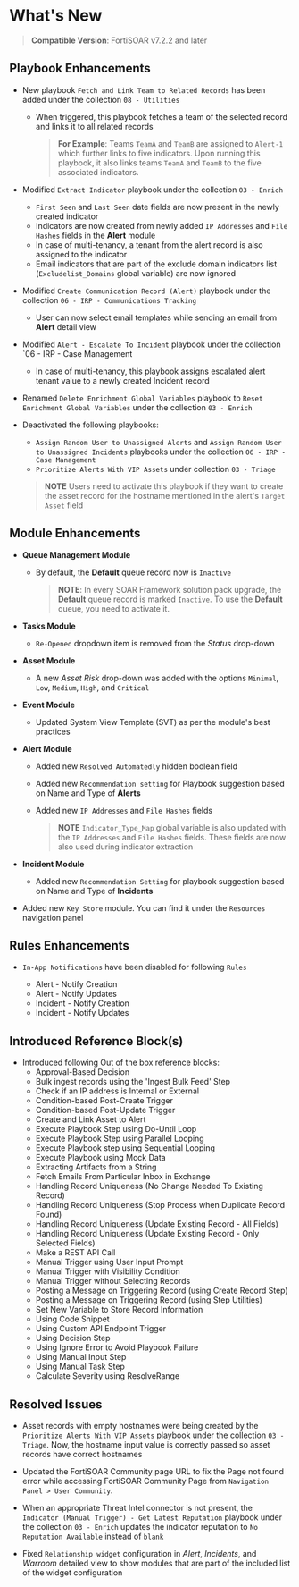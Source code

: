 # What's New

>**Compatible Version**: FortiSOAR v7.2.2 and later

## Playbook Enhancements

- New playbook `Fetch and Link Team to Related Records` has been added under the collection `08 - Utilities` 
    - When triggered, this playbook fetches a team of the selected record and links it to all related records
        > **For Example**: Teams `TeamA` and `TeamB` are assigned to `Alert-1` which further links to five indicators. Upon running this playbook, it also links teams `TeamA` and `TeamB` to the five associated indicators.

- Modified `Extract Indicator` playbook under the collection `03 - Enrich`
    - `First Seen` and `Last Seen` date fields are now present in the newly created indicator
    - Indicators are now created from newly added `IP Addresses` and `File Hashes` fields in the **Alert** module
    - In case of multi-tenancy, a tenant from the alert record is also assigned to the indicator
    - Email indicators that are part of the exclude domain indicators list (`Excludelist_Domains` global variable) are now ignored

- Modified `Create Communication Record (Alert)` playbook under the collection `06 - IRP - Communications Tracking`
    - User can now select email templates while sending an email from **Alert** detail view

- Modified `Alert - Escalate To Incident` playbook under the collection `06 - IRP - Case Management 
    - In case of multi-tenancy, this playbook assigns escalated alert tenant value to a newly created Incident record 

- Renamed `Delete Enrichment Global Variables` playbook to `Reset Enrichment Global Variables` under the collection `03 - Enrich`

- Deactivated the following playbooks:
    - `Assign Random User to Unassigned Alerts` and `Assign Random User to Unassigned Incidents` playbooks under the collection `06 - IRP - Case Management`
    - `Prioritize Alerts With VIP Assets` under collection `03 - Triage`   
    >**NOTE** Users need to activate this playbook if they want to create the asset record for the hostname mentioned in the alert's `Target Asset` field

## Module Enhancements

- **Queue Management Module**
    - By default, the **Default** queue record now is `Inactive`

        >**NOTE**: In every SOAR Framework solution pack upgrade, the **Default** queue record is marked `Inactive`. To use the **Default** queue, you need to activate it.
    
- **Tasks Module**
    - `Re-Opened` dropdown item is removed from the *Status* drop-down

- **Asset Module**
    - A new *Asset Risk* drop-down was added with the options `Minimal`, `Low`, `Medium`, `High`, and `Critical`
    
- **Event Module**
    - Updated System View Template (SVT) as per the module's best practices

- **Alert Module**
    - Added new `Resolved Automatedly` hidden boolean field
    - Added new `Recommendation setting` for Playbook suggestion based on Name and Type of **Alerts**
    - Added new `IP Addresses` and `File Hashes` fields

        >**NOTE** `Indicator_Type_Map` global variable is also updated with the `IP Addresses` and `File Hashes` fields. These fields are now also used during indicator extraction

- **Incident Module**
    - Added new `Recommendation Setting` for playbook suggestion based on Name and Type of **Incidents**

- Added new `Key Store` module. You can find it under the `Resources` navigation panel


## Rules Enhancements

- `In-App Notifications` have been disabled for following `Rules`

    - Alert - Notify Creation
    - Alert - Notify Updates 
    - Incident - Notify Creation 
    - Incident - Notify Updates

## Introduced Reference Block(s) 

- Introduced following Out of the box reference blocks:
    - Approval-Based Decision 
    - Bulk ingest records using the 'Ingest Bulk Feed' Step
    - Check if an IP address is Internal or External
    - Condition-based Post-Create Trigger 
    - Condition-based Post-Update Trigger
    - Create and Link Asset to Alert
    - Execute Playbook Step using Do-Until Loop
    - Execute Playbook Step using Parallel Looping
    - Execute Playbook step using Sequential Looping
    - Execute Playbook using Mock Data
    - Extracting Artifacts from a String 
    - Fetch Emails From Particular Inbox in Exchange
    - Handling Record Uniqueness (No Change Needed To Existing Record)
    - Handling Record Uniqueness (Stop Process when Duplicate Record Found)
    - Handling Record Uniqueness (Update Existing Record - All Fields)
    - Handling Record Uniqueness (Update Existing Record - Only Selected Fields)
    - Make a REST API Call
    - Manual Trigger using User Input Prompt
    - Manual Trigger with Visibility Condition
    - Manual Trigger without Selecting Records
    - Posting a Message on Triggering Record (using Create Record Step)
    - Posting a Message on Triggering Record (using Step Utilities)
    - Set New Variable to Store Record Information 
    - Using Code Snippet
    - Using Custom API Endpoint Trigger
    - Using Decision Step
    - Using Ignore Error to Avoid Playbook Failure
    - Using Manual Input Step
    - Using Manual Task Step
    - Calculate Severity using ResolveRange

## Resolved Issues

- Asset records with empty hostnames were being created by the `Prioritize Alerts With VIP Assets` playbook under the collection `03 - Triage`. Now, the hostname input value is correctly passed so asset records have correct hostnames

- Updated the FortiSOAR Community page URL to fix the Page not found error while accessing FortiSOAR Community Page from `Navigation Panel > User Community`.

- When an appropriate Threat Intel connector is not present, the `Indicator (Manual Trigger) - Get Latest Reputation` playbook under the collection `03 - Enrich` updates the indicator reputation to `No Reputation Available` instead of `blank`

- Fixed `Relationship widget` configuration in *Alert*, *Incidents*, and *Warroom* detailed view to show modules that are part of the included list of the widget configuration

